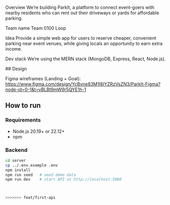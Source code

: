 

Overview
We’re building ParkIt, a platform to connect event-goers with nearby residents who can rent out their driveways or yards for affordable parking.

Team name
Team 0100 Loop

Idea
Provide a simple web app for users to reserve cheaper, convenient parking near event venues, while giving locals an opportunity to earn extra income.

Dev stack
We’re using the MERN stack (MongoDB, Express, React, Node.js).

\## Design

Figma wireframes (Landing + Goal): <https://www.figma.com/design/YcBvne83M1l8IYZRzVsZN3/ParkIt-Figma?node-id=0-1&t=vBLBt9mW9r5QYE1h-1>


## How to run

### Requirements
- Node.js 20.19+ or 22.12+
- npm

### Backend
```bash
cd server
cp ../.env.example .env
npm install
npm run seed   # seed demo data
npm run dev    # start API at http://localhost:5000



>>>>>>> feat/first-api
